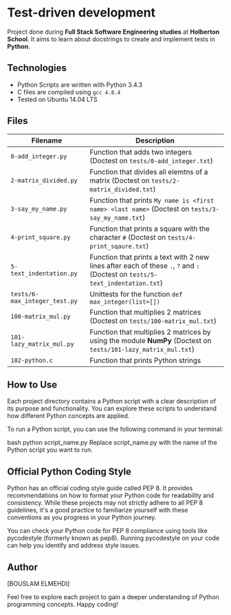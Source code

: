 # Test-driven development

Project done during **Full Stack Software Engineering studies** at **Holberton School**. It aims to learn about docstrings to create and implement tests in **Python**.

## Technologies
* Python Scripts are written with Python 3.4.3
* C files are compiled using `gcc 4.8.4`
* Tested on Ubuntu 14.04 LTS

## Files
| Filename | Description |
| -------- | ----------- |
| `0-add_integer.py` | Function that adds two integers (Doctest on `tests/0-add_integer.txt`) |
| `2-matrix_divided.py` | Function that divides all elemtns of a matrix (Doctest on `tests/2-matrix_divided.txt`) |
| `3-say_my_name.py` | Function that prints `My name is <first name> <last name>` (Doctest on `tests/3-say_my_name.txt`) |
| `4-print_square.py` | Function that prints a square with the character `#` (Doctest on `tests/4-print_sqaure.txt`) |
| `5-text_indentation.py` | Function that prints a text with 2 new lines after each of these `.`, `?` and `:` (Doctest on `tests/5-text_indentation.txt`) |
| `tests/6-max_integer_test.py` | Unittests for the function `def max_integer(list=[])` |
| `100-matrix_mul.py` | Function that multiplies 2 matrices (Doctest on `tests/100-matrix_mul.txt`) |
| `101-lazy_matrix_mul.py` | Function that multiplies 2 matrices by using the module **NumPy** (Doctest on `tests/101-lazy_matrix_mul.txt`) |
| `102-python.c` | Function that prints Python strings |

## How to Use

Each project directory contains a Python script with a clear description of its purpose and functionality. You can explore these scripts to understand how different Python concepts are applied.

To run a Python script, you can use the following command in your terminal:

bash
python script_name.py
Replace script_name.py with the name of the Python script you want to run.

## Official Python Coding Style
Python has an official coding style guide called PEP 8. It provides recommendations on how to format your Python code for readability and consistency. While these projects may not strictly adhere to all PEP 8 guidelines, it's a good practice to familiarize yourself with these conventions as you progress in your Python journey.

You can check your Python code for PEP 8 compliance using tools like pycodestyle (formerly known as pep8). Running pycodestyle on your code can help you identify and address style issues.

## Author
[BOUSLAM ELMEHDI]

Feel free to explore each project to gain a deeper understanding of Python programming concepts. Happy coding!

